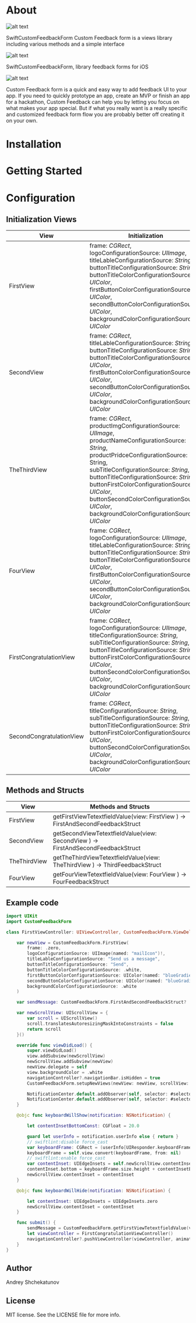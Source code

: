 # About

![alt text](https://github.com/AndNasPlay/CustomFeedbackForm/blob/main/swiftcf.png "screen")

SwiftCustomFeedbackForm 
Custom Feedback form is a views library including various methods and a simple interface

![alt text](https://github.com/AndNasPlay/CustomFeedbackForm/blob/main/list%20of%20view.png "screen")

SwiftCustomFeedbackForm, library feedback forms for iOS

![alt text](https://github.com/AndNasPlay/CustomFeedbackForm/blob/main/list%20of%20Congratulation%20view.png "screen")

Custom Feedback form is a quick and easy way to add feedback UI to your app. If you need to quickly prototype an app, create an MVP or finish an app for a hackathon, Custom Feedback  can help you by letting you focus on what makes your app special. But if what you really want is a really specific and customized feedback form flow you are probably better off creating it on your own.

# Installation

# Getting Started

# Configuration

## Initialization Views
View| Initialization
------------ | -------------
FirstView | frame: *CGRect*, <br> logoConfigurationSource: *UIImage*, <br> titleLableConfigurationSource: *String*, <br> buttonTitleConfigurationSource: *String*, <br> buttonTitleColorConfigurationSource: *UIColor*, <br> firstButtonColorConfigurationSource: *UIColor*, <br> secondButtonColorConfigurationSource: *UIColor*, <br> backgroundColorConfigurationSource: *UIColor*
SecondView | frame: *CGRect*, <br> titleLableConfigurationSource: *String*, <br> buttonTitleConfigurationSource: *String*, <br> buttonTitleColorConfigurationSource: *UIColor*, <br> firstButtonColorConfigurationSource: *UIColor*, <br> secondButtonColorConfigurationSource: *UIColor*, <br> backgroundColorConfigurationSource: *UIColor*
TheThirdView | frame: *CGRect*, <br> productImgConfigurationSource: *UIImage*, <br> productNameConfigurationSource: *String*, <br> productPridceConfigurationSource: String, <br> subTitleConfigurationSource: *String*, <br> buttonTitleConfigurationSource: *String*, <br> buttonFirstColorConfigurationSource: *UIColor*, <br> buttonSecondColorConfigurationSource: *UIColor*, <br> backgroundColorConfigurationSource: *UIColor*
FourView | frame: *CGRect*,  <br> logoConfigurationSource: *UIImage*,  <br> titleLableConfigurationSource: *String*,  <br> buttonTitleConfigurationSource: *String*, <br> buttonTitleColorConfigurationSource: *UIColor*,  <br> firstButtonColorConfigurationSource: *UIColor*,  <br> secondButtonColorConfigurationSource: *UIColor*, <br> backgroundColorConfigurationSource: *UIColor*
FirstCongratulationView | frame: *CGRect*, <br> logoConfigurationSource: *UIImage*, <br> titleConfigurationSource: *String*, <br> subTitleConfigurationSource: *String*, <br> buttonTitleConfigurationSource: *String*, <br> buttonFirstColorConfigurationSource: *UIColor*, <br> buttonSecondColorConfigurationSource: *UIColor*, <br> backgroundColorConfigurationSource: *UIColor*
SecondCongratulationView | frame: *CGRect*, <br> titleConfigurationSource: *String*, <br> subTitleConfigurationSource: *String*, <br> buttonTitleConfigurationSource: *String*, <br> buttonFirstColorConfigurationSource: *UIColor*, <br> buttonSecondColorConfigurationSource: *UIColor*, <br> backgroundColorConfigurationSource: *UIColor*

## Methods and Structs

View | Methods and Structs
------------ | -------------
FirstView | getFirstViewTetextfieldValue(view: FirstView ) -> FirstAndSecondFeedbackStruct
SecondView | getSecondViewTetextfieldValue(view: SecondView ) -> FirstAndSecondFeedbackStruct
TheThirdView | getTheThirdViewTetextfieldValue(view: TheThirdView ) -> ThirdFeedbackStruct
FourView | getFourViewTetextfieldValue(view: FourView ) -> FourFeedbackStruct

## Example code

```swift
import UIKit
import CustomFeedbackForm

class FirstViewController: UIViewController, CustomFeedbackForm.ViewDelegate, UIScrollViewDelegate {

	var newView = CustomFeedbackForm.FirstView(
		frame: .zero,
		logoConfigurationSource: UIImage(named: "mailIcon")!,
		titleLableConfigurationSource: "Send us a message",
		buttonTitleConfigurationSource: "Send",
		buttonTitleColorConfigurationSource: .white,
		firstButtonColorConfigurationSource: UIColor(named: "blueGradientOne")!,
		secondButtonColorConfigurationSource: UIColor(named: "blueGradientTwo")!,
		backgroundColorConfigurationSource: .white
	)

	var sendMessage: CustomFeedbackForm.FirstAndSecondFeedbackStruct?

	var newScrollView: UIScrollView = {
		var scroll = UIScrollView()
		scroll.translatesAutoresizingMaskIntoConstraints = false
		return scroll
	}()

	override func viewDidLoad() {
		super.viewDidLoad()
		view.addSubview(newScrollView)
		newScrollView.addSubview(newView)
		newView.delegate = self
		view.backgroundColor = .white
		navigationController?.navigationBar.isHidden = true
		CustomFeedbackForm.setupNewViews(newView: newView, scrollView: newScrollView, mainView: view)

		NotificationCenter.default.addObserver(self, selector: #selector(keyboardWillShow), name: UIResponder.keyboardWillShowNotification, object: nil)
		NotificationCenter.default.addObserver(self, selector: #selector(keyboardWillHide), name: UIResponder.keyboardWillHideNotification, object: nil)
	}

	@objc func keyboardWillShow(notification: NSNotification) {

		let contentInsetBottomConst: CGFloat = 20.0

		guard let userInfo = notification.userInfo else { return }
		// swiftlint:disable force_cast
		var keyboardFrame: CGRect = (userInfo[UIResponder.keyboardFrameBeginUserInfoKey] as! NSValue).cgRectValue
		keyboardFrame = self.view.convert(keyboardFrame, from: nil)
		// swiftlint:enable force_cast
		var contentInset: UIEdgeInsets = self.newScrollView.contentInset
		contentInset.bottom = keyboardFrame.size.height + contentInsetBottomConst
		newScrollView.contentInset = contentInset
	}

	@objc func keyboardWillHide(notification: NSNotification) {

		let contentInset: UIEdgeInsets = UIEdgeInsets.zero
		newScrollView.contentInset = contentInset
	}

	func submit() {
		sendMessage = CustomFeedbackForm.getFirstViewTetextfieldValue(view: newView)
		let viewController = FirstCongratulationViewController()
		navigationController?.pushViewController(viewController, animated: true)
	}
}

```

## Author
Andrey Shchekatunov

## License
MIT license. See the LICENSE file for more info.
